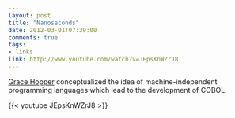 ```yaml
---
layout: post
title: "Nanoseconds"
date: 2012-03-01T07:39:00
comments: true
tags:
- links
link: http://www.youtube.com/watch?v=JEpsKnWZrJ8
---
```

[Grace Hopper](http://en.wikipedia.org/wiki/Grace_hopper "Grace Hopper") conceptualized the idea of machine-independent programming languages which lead to the development of COBOL.

{{< youtube JEpsKnWZrJ8 >}}
